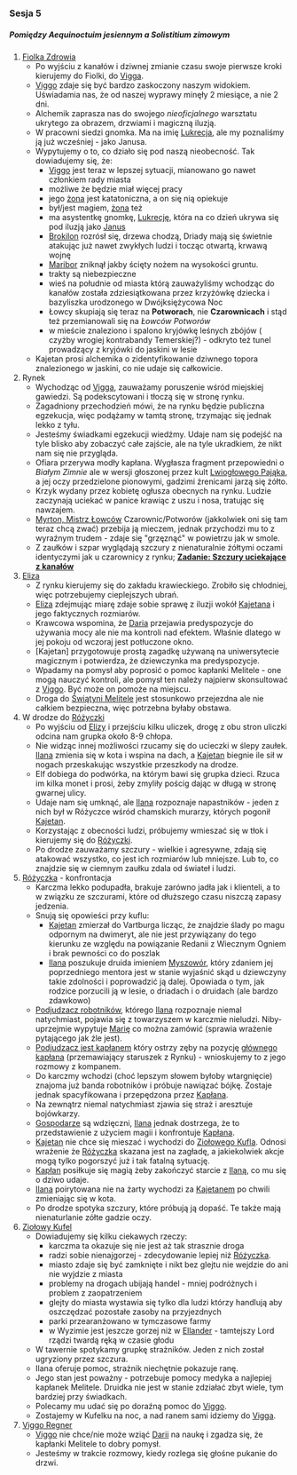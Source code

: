 ### Sesja 5
##### Pomiędzy Aequinoctuim jesiennym a Solistitium zimowym
1. [Fiolka Zdrowia](#l_fiolka_zdrowia)
	* Po wyjściu z kanałów i dziwnej zmianie czasu swoje pierwsze kroki kierujemy do Fiolki, do [Vigga](#p_viggo_regner).
	* [Viggo](#p_viggo_regner) zdaje się być bardzo zaskoczony naszym widokiem. Uświadamia nas, że od naszej wyprawy minęły 2 miesiące, a nie 2 dni.
	* Alchemik zaprasza nas do swojego *nieoficjalnego* warsztatu ukrytego za obrazem, drzwiami i magiczną iluzją.
	* W pracowni siedzi gnomka. Ma na imię [Lukrecja](#p_lukrecja_schattenwort), ale my poznaliśmy ją już wcześniej - jako Janusa.
	* Wypytujemy o to, co działo się pod naszą nieobecność. Tak dowiadujemy się, że:
		* [Viggo](#p_viggo_regner) jest teraz w lepszej sytuacji, mianowano go nawet członkiem rady miasta
		* możliwe że będzie miał więcej pracy
		* jego [żona](#p_pani_regner) jest katatoniczna, a on się nią opiekuje
		* był/jest magiem, [żona](#p_pani_regner) też
		* ma asystentkę gnomkę, [Lukrecję](#p_lukrecja_schattenwort), która na co dzień ukrywa się pod iluzją jako [Janus](#p_janus)
		* [Brokilon](#l_brokilon) rozrósł się, drzewa chodzą, Driady mają się świetnie atakując już nawet zwykłych ludzi i tocząc otwartą, krwawą wojnę
		* [Maribor](#l_maribor) zniknął jakby ścięty nożem na wysokości gruntu.
		* trakty są niebezpieczne
		* wieś na południe od miasta którą zauważyliśmy wchodząc do kanałów została zdziesiątkowana przez krzyżówkę dziecka i bazyliszka urodzonego w Dwójksiężycowa Noc
		* Łowcy skupiają się teraz na **Potworach**, nie **Czarownicach** i stąd też przemianowali się na *Łowców Potworów*
		* w mieście znaleziono i spalono kryjówkę leśnych zbójów ( czyżby wrogiej kontrabandy Temerskiej?) - odkryto też tunel prowadzący z kryjówki do jaskini w lesie
	* Kajetan prosi alchemika o zidentyfikowanie dziwnego topora znalezionego w jaskini, co nie udaje się całkowicie.
2. Rynek
	* Wychodząc od [Vigga](#p_viggo_regner), zauważamy poruszenie wśród miejskiej gawiedzi. Są podekscytowani i tłoczą się w stronę rynku.
	* Zagadniony przechodzień mówi, że na rynku będzie publiczna egzekucja, więc podążamy w tamtą stronę, trzymając się jednak lekko z tyłu.
	* Jesteśmy świadkami egzekucji wiedźmy. Udaje nam się podejść na tyle blisko aby zobaczyć całe zajście, ale na tyle ukradkiem, że nikt nam się nie przygląda.
	* Ofiara przerywa modły kapłana. Wygłasza fragment przepowiedni o _Białym Zimnie_ ale w wersji głoszonej przez kult [Lwiogłowego Pająka](#r_lwioglowy_pajak), a jej oczy przedzielone pionowymi, gadzimi źrenicami jarzą się żółto.
	* Krzyk wydany przez kobietę ogłusza obecnych na rynku. Ludzie zaczynają uciekać w panice krawiąc z uszu i nosa, tratując się nawzajem.
	* [Myrton, Mistrz Łowców](#p_lord_myrton) Czarownic/Potworów (jakkolwiek oni się tam teraz chcą zwać) przebija ją mieczem, jednak przychodzi mu to z wyraźnym trudem - zdaje się "grzęznąć" w powietrzu jak w smole.
	* Z zaułków i szpar wyglądają szczury z nienaturalnie żółtymi oczami identyczymi jak u czarownicy z rynku; **[Zadanie: Szczury uciekające z kanałów](#z_q6)**
3. [Eliza](#p_eliza)
	* Z rynku kierujemy się do zakładu krawieckiego. Zrobiło się chłodniej, więc potrzebujemy cieplejszych ubrań.
	* [Eliza](#p_eliza) zdejmując miarę zdaje sobie sprawę z iluzji wokół [Kajetana](#g_kajetan) i jego faktycznych rozmiarów.
	* Krawcowa wspomina, że [Daria](#p_daria) przejawia predyspozycje do używania mocy ale nie ma kontroli nad efektem. Właśnie dlatego w jej pokoju od wczoraj jest potłuczone okno.
	* [Kajetan] przygotowuje prostą zagadkę używaną na uniwersytecie magicznym i potwierdza, że dziewczynka ma predyspozycje.
	* Wpadamy na pomysł aby poprosić o pomoc kapłanki Melitele - one mogą nauczyć kontroli, ale pomysł ten należy najpierw skonsultować z [Viggo](#p_viggo_regner). Być może on pomoże na miejscu.    
	* Droga do [Świątyni Melitele](#l_smelitele) jest stosunkowo przejezdna ale nie całkiem bezpieczna, więc potrzebna byłaby obstawa.
4. W drodze do [Różyczki](#l_rozyczka)
	* Po wyjściu od [Elizy](#p_eliza) i przejściu kilku uliczek, drogę z obu stron uliczki odcina nam grupka około 8-9 chłopa. 
	* Nie widząc innej możliwości rzucamy się do ucieczki w ślepy zaułek. [Ilana](#g_ilana) zmienia się w kota i wspina na dach, a [Kajetan](#g_kajetan) biegnie ile sił w nogach przeskakując wszystkie przeszkody na drodze.
	* Elf dobiega do podwórka, na którym bawi się grupka dzieci. Rzuca im kilka monet i prosi, żeby zmyliły pościg dając w długą w stronę gwarnej ulicy.
	* Udaje nam się umknąć, ale [Ilana](#g_ilana) rozpoznaje napastników - jeden z nich był w Różyczce wśród chamskich murarzy, których pogonił [Kajetan](#g_kajetan).
	* Korzystając z obecności ludzi, próbujemy wmieszać się w tłok i kierujemy się do [Różyczki](#l_rozyczka).
	* Po drodze zauważamy szczury - wielkie i agresywne, zdają się atakować wszystko, co jest ich rozmiarów lub mniejsze. Lub to, co znajdzie się w ciemnym zaułku zdala od świateł i ludzi.
6. [Różyczka](#l_rozyczka) - konfrontacja
	* Karczma lekko podupadła, brakuje zarówno jadła jak i klienteli, a to w związku ze szczurami, które od dłuższego czasu niszczą zapasy jedzenia.
	* Snują się opowieści przy kuflu:
		* [Kajetan](#g_kajetan) zmierzał do Vartburga licząc, że znajdzie ślady po magu odpornym na dwimeryt, ale nie jest przywiązany do tego kierunku ze względu na powiązanie Redanii z Wiecznym Ogniem i brak pewności co do poszlak
		* [Ilana](#g_ilana) poszukuje druida imieniem [Myszowór](#p_myszowor), który zdaniem jej poprzedniego mentora jest w stanie wyjaśnić skąd u dziewczyny takie zdolności i poprowadzić ją dalej. Opowiada o tym, jak rodzice porzucili ją w lesie, o driadach i o druidach (ale bardzo zdawkowo)
	* [Podjudzacz robotników](#p_mlody_kaplan), którego [Ilana](#g_ilana) rozpoznaje niemal natychmiast, pojawia się z towarzyszem w karczmie nieludzi. Niby-uprzejmie wypytuje [Marię](#p_maria) co można zamówić (sprawia wrażenie pytającego jak źle jest).
	* [Podjudzacz jest kapłanem](#p_mlody_kaplan) który ostrzy zęby na pozycję [głównego kapłana](p_kaplan_matias) (przemawiający staruszek z Rynku) - wnioskujemy to z jego rozmowy z kompanem.
	* Do karczmy wchodzi (choć lepszym słowem byłoby wtargnięcie) znajoma już banda robotników i próbuje nawiązać bójkę. Zostaje jednak spacyfikowana i przepędzona przez [Kapłana](#p_mlody_kaplan). 
	* Na zewnątrz niemal natychmiast zjawia się straż i aresztuje bojówkarzy.
	* [Gospodarze](#p_maria) są wdzięczni, [Ilana](#g_ilana) jednak dostrzega, że to przedstawienie z użyciem magii i konfrontuje [Kapłana](#p_mlody_kaplan).
	* [Kajetan](#g_kajetan) nie chce się mieszać i wychodzi do [Ziołowego Kufla](#l_ziolowy_kufelek). Odnosi wrażenie że [Różyczka](#l_rozyczka) skazana jest na zagładę, a jakiekolwiek akcje mogą tylko pogorszyć już i tak fatalną sytuację.
	* [Kapłan](#p_mlody_kaplan) posiłkuje się magią żeby zakończyć starcie z [Ilaną](#g_ilana), co mu się o dziwo udaje.
	* [Ilana](#g_ilana) poirytowana nie na żarty wychodzi za [Kajetanem](#g_kajetan) po chwili zmieniając się w kota.
	* Po drodze spotyka szczury, które próbują ją dopaść. Te także mają nienaturlanie zółte gadzie oczy.
7. [Ziołowy Kufel](#l_ziolowy_kufelek)
	* Dowiadujemy się kilku ciekawych rzeczy:
		* karczma ta okazuje się nie jest aż tak strasznie droga
		* radzi sobie nienajgorzej - zdecydowanie lepiej niż [Różyczka](#l_rozyczka).
		* miasto zdaje się być zamknięte i nikt bez glejtu nie wejdzie do ani nie wyjdzie z miasta
		* problemy na drogach ubijają handel - mniej podróżnych i problem z zaopatrzeniem
		* glejty do miasta wystawia się tylko dla ludzi którzy handlują aby oszczędzać pozostałe zasoby na przyjezdnych
		* parki przearanżowano w tymczasowe farmy
		* w Wyzimie jest jeszcze gorzej niż w [Ellander](#l_m_ellander) - tamtejszy Lord rządzi twardą ręką w czasie głodu
	* W tawernie spotykamy grupkę strażników. Jeden z nich został ugryziony przez szczura.
	* Ilana oferuje pomoc, strażnik niechętnie pokazuje ranę. 
	* Jego stan jest poważny - potrzebuje pomocy medyka a najlepiej kapłanek Melitele. Druidka nie jest w stanie zdziałać zbyt wiele, tym bardziej przy świadkach.
	* Polecamy mu udać się po doraźną pomoc do [Viggo](#p_viggo_regner).
	* Zostajemy w Kufelku na noc, a nad ranem sami idziemy do [Vigga](#p_viggo_regner).
8. [Viggo Regner](#p_viggo_regner)
	* [Viggo](#p_viggo_regner) nie chce/nie może wziąć [Darii](#p_daria) na naukę i zgadza się, że kapłanki Melitele to dobry pomysł.
	* Jesteśmy w trakcie rozmowy, kiedy rozlega się głośne pukanie do drzwi.